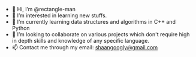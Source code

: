 - 👋 Hi, I’m @rectangle-man
- 👀 I’m interested in learning new stuffs.
- 🌱 I’m currently learning data structures and algorithms in C++ and Python
- 💞️ I’m looking to collaborate on various projects which don't require high in depth skills and knowledge of any specific language.
- 📫 Contact me through my email: shaangoogly@gmail.com

<!---
rectangle-man/rectangle-man is a ✨ special ✨ repository because its `README.md` (this file) appears on your GitHub profile.
You can click the Preview link to take a look at your changes.
--->
